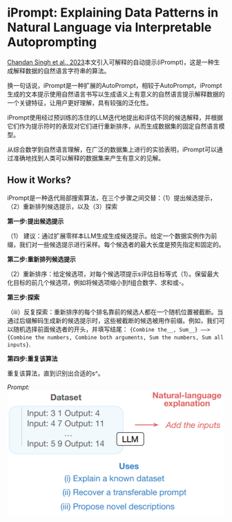 # iPrompt: Explaining Data Patterns in Natural Language via Interpretable Autoprompting

[Chandan Singh et al., 2023](https://doi.org/10.48550/arXiv.2210.01848)本文引入可解释的自动提示(iPrompt)，这是一种生成解释数据的自然语言字符串的算法。

换一句话说，iPrompt是一种扩展的AutoPrompt，相较于AutoPrompt，iPrompt生成的文本提示使用自然语言书写以生成语义上有意义的自然语言提示解释数据的一个关键特征，让用户更好理解，具有较强的泛化性。

iPrompt使用经过预训练的冻住的LLM迭代地提出和评估不同的候选解释，并根据它们作为提示符时的表现对它们进行重新排序，从而生成数据集的固定自然语言模型。

从综合数学到自然语言理解，在广泛的数据集上进行的实验表明，iPrompt可以通过准确地找到人类可以解释的数据集来产生有意义的见解。

## How it Works?

iPrompt是一种迭代局部搜索算法，在三个步骤之间交替：（1）提出候选提示，（2）重新排列候选提示，以及（3）探索

**第一步:提出候选提示**

（1） 建议：通过扩展零样本LLM生成生成候选提示。给定一个数据实例作为前缀，我们对一些候选提示进行采样。每个候选者的最大长度是预先指定和固定的。

**第二步:重新排列候选提示**

（2）重新排序：给定候选项，对每个候选项提示s评估目标等式（1）。保留最大化目标的前几个候选项，例如将候选项缩小到f组合数字、求和或-。

**第三步:探索**

（iii）反复探索：重新排序的每个排名靠前的候选人都在一个随机位置被截断。当通过后缀解码生成新的候选提示时，这些被截断的候选被用作前缀。例如，我们可以随机选择前面候选者的开头，并填写结尾： ```{Combine the__, Sum__} ——>{Combine the numbers, Combine both arguments, Sum the numbers, Sum all inputs}```.

**第四步:重复该算法**

重复该算法，直到识别出合适的s^。

*Prompt:*
![img.png](img.png)
